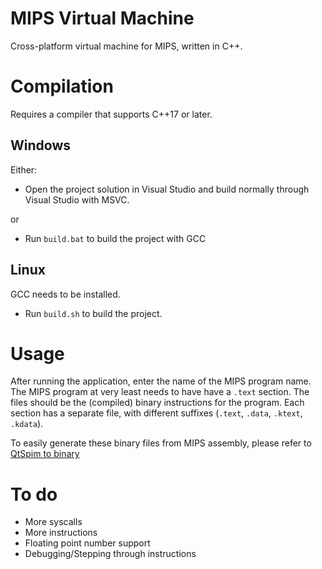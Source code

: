 # MIPS Virtual Machine
Cross-platform virtual machine for MIPS, written in C++.

# Compilation
Requires a compiler that supports C++17 or later.
## Windows
Either:
* Open the project solution in Visual Studio and build normally through Visual Studio with MSVC.

or

* Run `build.bat` to build the project with GCC

## Linux
GCC needs to be installed. 
* Run `build.sh` to build the project. 

# Usage
After running the application, enter the name of the MIPS program name. The MIPS program at very least needs to have have a `.text` section. The files should be the (compiled) binary instructions for the program. Each section has a separate file, with different suffixes (`.text`,  `.data`,  `.ktext`,  `.kdata`).

To easily generate these binary files from MIPS assembly, please refer to [QtSpim to binary](https://github.com/Flawww/spim_to_binary)

# To do 
* More syscalls
* More instructions
* Floating point number support
* Debugging/Stepping through instructions
